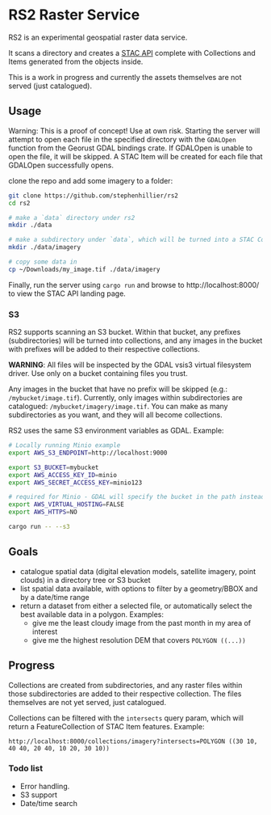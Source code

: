 # RS2 Raster Service

RS2 is an experimental geospatial raster data service.

It scans a directory and creates a [STAC API](https://github.com/radiantearth/stac-api-spec/blob/master/overview.md) complete
with Collections and Items generated from the objects inside.

This is a work in progress and currently the assets themselves are not served (just catalogued).

## Usage

Warning: This is a proof of concept! Use at own risk. Starting the server will attempt to open each file in the
specified directory with the `GDALOpen` function from the Georust GDAL bindings crate. If GDALOpen is unable to open
the file, it will be skipped. A STAC Item will be created for each file that GDALOpen successfully opens.


clone the repo and add some imagery to a folder:
```sh
git clone https://github.com/stephenhillier/rs2
cd rs2

# make a `data` directory under rs2
mkdir ./data

# make a subdirectory under `data`, which will be turned into a STAC Collection.
mkdir ./data/imagery

# copy some data in
cp ~/Downloads/my_image.tif ./data/imagery
```

Finally, run the server using `cargo run` and browse to http://localhost:8000/ to view the STAC API landing page.

### S3

RS2 supports scanning an S3 bucket.  Within that bucket, any prefixes (subdirectories) will be turned into
collections, and any images in the bucket with prefixes will be added to their respective collections.

**WARNING**:  All files will be inspected by the GDAL vsis3 virtual filesystem driver.  Use only on a bucket
containing files you trust.

Any images in the bucket that have no prefix will be skipped (e.g.:  `/mybucket/image.tif`). Currently,
only images within subdirectories are catalogued:  `/mybucket/imagery/image.tif`.  You can make as many
subdirectories as you want, and they will all become collections.

RS2 uses the same S3 environment variables as GDAL. Example:

```sh
# Locally running Minio example
export AWS_S3_ENDPOINT=http://localhost:9000

export S3_BUCKET=mybucket
export AWS_ACCESS_KEY_ID=minio
export AWS_SECRET_ACCESS_KEY=minio123

# required for Minio - GDAL will specify the bucket in the path instead of the subdomain.
export AWS_VIRTUAL_HOSTING=FALSE 
export AWS_HTTPS=NO

cargo run -- --s3
```

## Goals

* catalogue spatial data (digital elevation models, satellite imagery, point clouds) in a directory tree or S3 bucket
* list spatial data available, with options to filter by a geometry/BBOX and by a date/time range
* return a dataset from either a selected file, or automatically select the best available data in a polygon. Examples:
  * give me the least cloudy image from the past month in my area of interest
  * give me the highest resolution DEM that covers `POLYGON ((...))`

## Progress
Collections are created from subdirectories, and any raster files within those subdirectories are added to their respective
collection.  The files themselves are not yet served, just catalogued.

Collections can be filtered with the `intersects` query param, which will return a FeatureCollection of STAC Item features. Example:

`http://localhost:8000/collections/imagery?intersects=POLYGON ((30 10, 40 40, 20 40, 10 20, 30 10))`

### Todo list
* Error handling.
* S3 support
* Date/time search
